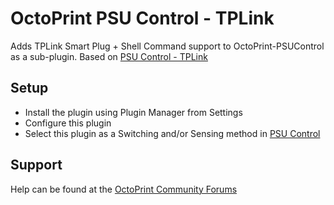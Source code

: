 # OctoPrint PSU Control - TPLink
Adds TPLink Smart Plug + Shell Command support to OctoPrint-PSUControl as a sub-plugin.
Based on [PSU Control - TPLink](https://github.com/kantlivelong/OctoPrint-PSUControl-TPLink)

## Setup
- Install the plugin using Plugin Manager from Settings
- Configure this plugin
- Select this plugin as a Switching and/or Sensing method in [PSU Control](https://github.com/kantlivelong/OctoPrint-PSUControl)

## Support
Help can be found at the [OctoPrint Community Forums](https://community.octoprint.org)
